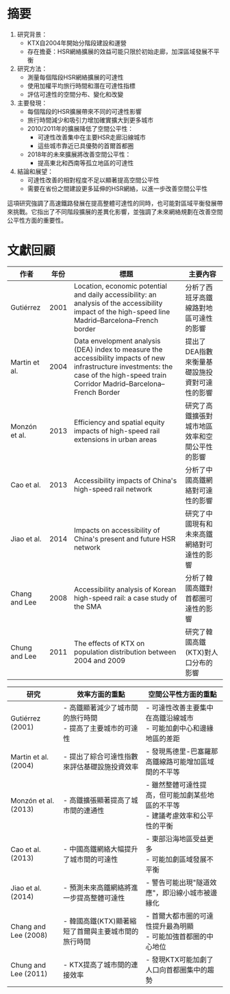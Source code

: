 # 摘要

1. 研究背景：
    - KTX自2004年開始分階段建設和運營
    - 存在擔憂：HSR網絡擴展的效益可能只限於初始走廊，加深區域發展不平衡
2. 研究方法：
    - 測量每個階段HSR網絡擴展的可達性
    - 使用加權平均旅行時間和潛在可達性指標
    - 評估可達性的空間分布、變化和改變
3. 主要發現：
    - 每個階段的HSR擴展帶來不同的可達性影響
    - 旅行時間減少和吸引力增加確實擴大到更多城市
    - 2010/2011年的擴展降低了空間公平性：
        - 可達性改善集中在主要HSR走廊沿線城市
        - 這些城市靠近已具優勢的首爾首都圈
    - 2018年的未來擴展將改善空間公平性：
        - 提高東北和西南等孤立地區的可達性
4. 結論和展望：
    - 可達性改善的相對程度不足以顯著提高空間公平性
    - 需要在省份之間建設更多延伸的HSR網絡，以進一步改善空間公平性

這項研究強調了高速鐵路發展在提高整體可達性的同時，也可能對區域平衡發展帶來挑戰。它指出了不同階段擴展的差異化影響，並強調了未來網絡規劃在改善空間公平性方面的重要性。

# 文獻回顧

| 作者            | 年份   | 標題                                                                                                                                                                                     | 主要內容                     |
| ------------- | ---- | -------------------------------------------------------------------------------------------------------------------------------------------------------------------------------------- | ------------------------ |
| Gutiérrez     | 2001 | Location, economic potential and daily accessibility: an analysis of the accessibility impact of the high-speed line Madrid–Barcelona–French border                                    | 分析了西班牙高鐵線路對地區可達性的影響      |
| Martin et al. | 2004 | Data envelopment analysis (DEA) index to measure the accessibility impacts of new infrastructure investments: the case of the high-speed train Corridor Madrid–Barcelona–French Border | 提出了DEA指數來衡量基礎設施投資對可達性的影響 |
| Monzón et al. | 2013 | Efficiency and spatial equity impacts of high-speed rail extensions in urban areas                                                                                                     | 研究了高鐵擴張對城市地區效率和空間公平性的影響  |
| Cao et al.    | 2013 | Accessibility impacts of China's high-speed rail network                                                                                                                               | 分析了中國高鐵網絡對可達性的影響         |
| Jiao et al.   | 2014 | Impacts on accessibility of China's present and future HSR network                                                                                                                     | 研究了中國現有和未來高鐵網絡對可達性的影響    |
| Chang and Lee | 2008 | Accessibility analysis of Korean high-speed rail: a case study of the SMA                                                                                                              | 分析了韓國高鐵對首都圈可達性的影響        |
| Chung and Lee | 2011 | The effects of KTX on population distribution between 2004 and 2009                                                                                                                    | 研究了韓國高鐵(KTX)對人口分布的影響     |

| 研究                   | 效率方面的重點                            | 空間公平性方面的重點                                   |
| -------------------- | ---------------------------------- | -------------------------------------------- |
| Gutiérrez (2001)     | - 高鐵顯著減少了城市間的旅行時間<br>- 提高了主要城市的可達性 | - 可達性改善主要集中在高鐵沿線城市<br>- 可能加劇中心和邊緣地區的差距       |
| Martin et al. (2004) | - 提出了綜合可達性指數來評估基礎設施投資效率            | - 發現馬德里-巴塞羅那高鐵線路可能增加區域間的不平等                  |
| Monzón et al. (2013) | - 高鐵擴張顯著提高了城市間的連通性                 | - 雖然整體可達性提高，但可能加劇某些地區的不平等<br>- 建議考慮效率和公平性的平衡 |
| Cao et al. (2013)    | - 中國高鐵網絡大幅提升了城市間的可達性               | - 東部沿海地區受益更多<br>- 可能加劇區域發展不平衡                |
| Jiao et al. (2014)   | - 預測未來高鐵網絡將進一步提高整體可達性              | - 警告可能出現"隧道效應"，即沿線小城市被邊緣化                    |
| Chang and Lee (2008) | - 韓國高鐵(KTX)顯著縮短了首爾與主要城市間的旅行時間      | - 首爾大都市圈的可達性提升最為明顯<br>- 可能加強首都圈的中心地位         |
| Chung and Lee (2011) | - KTX提高了城市間的連接效率                   | - 發現KTX可能加劇了人口向首都圈集中的趨勢                      |

